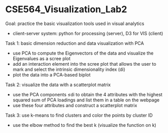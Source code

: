 # CSE564_Visualization_Lab2

Goal: practice the basic visualization tools used in visual analytics
  - client-server system: python for processing (server), D3 for VIS (client)

Task 1: basic dimension reduction and data visualization with PCA
  - use PCA to compute the Eigenvectors of the data and visualize the Eigenvalues as a scree plot
  - add an interaction element into the scree plot that allows the user to mark and select the intrinsic dimensionality index (di)
  - plot the data into a PCA-based biplot

Task 2: visualize the data with a scatterplot matrix
  - use the PCA components ≤di to obtain the 4 attributes with the highest squared sum of PCA loadings and list them in a table on the webpage
  - use these four attributes and construct a scatterplot matrix

Task 3: use k-means to find clusters and color the points by cluster ID
  - use the elbow method to find the best k (visualize the function on k)
